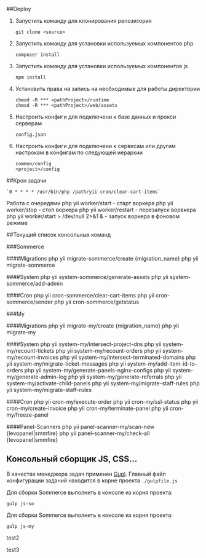 ##Deploy 


1. Запустить команду для клонирования репозитория

    `git clone <source>`
    
2. Запустить команду для установки используемых компонентов php

    `composer install`
    
3. Запустить команду для установки используемых компонентов js

    `npm install`
    
4. Установить права на запись на необходимые для работы директории

    `chmod -R *** <pathProject>/runtime`   
    `chmod -R *** <pathProject>/web/assets`  
     
5. Настроить конфиги для подключени к базе данных и прокси серверам

   `config.json`     
    
6. Настроить конфиги для подключени к сервисам или другим настрокам в конфигам по следующей иерархии

   `common/config`  
   `<project>/config`
   
     
##Крон задачи
    
    `0 * * * * /usr/bin/php /path/yii cron/clear-cart-items`

Работа с очередями
php yii worker/start - старт воркера
php yii worker/stop - стоп воркера
php yii worker/restart - перезапуск ворвкера
php yii worker/start > /dev/null 2>&1 & - запуск воркера в фоновом режиме


##Текущий список консольных команд

###Sommerce

####Migrations 
	php yii migrate-sommerce/create {migration_name}
	php yii migrate-sommerce

####System 
	php yii system-sommerce/generate-assets
	php yii system-sommerce/add-admin


####Cron
	php yii cron-sommerce/clear-cart-items
	php yii cron-sommerce/sender
	php yii cron-sommerce/getstatus

###My

####Migrations 
	php yii migrate-my/create {migration_name}
	php yii migrate-my

####System
	php yii system-my/intersect-project-dns
	php yii system-my/recount-tickets
	php yii system-my/recount-orders
	php yii system-my/recount-invoices
	php yii system-my/intersect-terminated-domains
	php yii system-my/migrate-ticket-messages
	php yii system-my/add-item-id-to-orders
	php yii system-my/generate-panels-nginx-configs
	php yii system-my/generate-admin-log
	php yii system-my/generate-referrals
	php yii system-my/activate-child-panels
	php yii system-my/migrate-staff-rules
	php yii system-my/migrate-staff-rules

####Cron
	php yii cron-my/execute-order
	php yii cron-my/ssl-status
	php yii cron-my/create-invoice
	php yii cron-my/terminate-panel
	php yii cron-my/freeze-panel

####Panel-Scanners
	php yii	panel-scanner-my/scan-new {levopanel|smmfire}
	php yii	panel-scanner-my/check-all {levopanel|smmfire}
	

## Консольный сборщик JS, CSS...

В качестве менеджера задач применен [Gupl](https://gulpjs.com/).
Главный файл конфигурации заданий находится в корне проекта `./gulpfile.js`

Для сборки Sommerce выполнить в консоле из корня проекта:
    
    gulp js-so

Для сборки Sommerce выполнить в консоле из корня проекта:
        
    gulp js-my
    
    
test2

test3